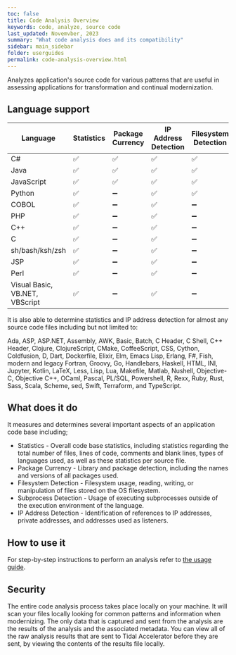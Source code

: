 ```yaml
---
toc: false
title: Code Analysis Overview
keywords: code, analyze, source code
last_updated: Novemvber, 2023
summary: "What code analysis does and its compatibility"
sidebar: main_sidebar
folder: userguides
permalink: code-analysis-overview.html
---
```


Analyzes application's source code for various patterns that are useful in assessing applications for transformation and continual modernization.

## Language support

|                        Language | Statistics  | Package Currency  | IP Address Detection  | Filesystem Detection  | Subprocess Detection  |
|---------------------------------|-------------|-------------------|-----------------------|-----------------------|-----------------------|
|                              C# |      ✅     |         ✅        |           ✅          |           ✅          |           ✅          |
|                            Java |      ✅     |         ✅        |           ✅          |           ✅          |           ✅          |
|                      JavaScript |      ✅     |         ✅        |           ✅          |           ✅          |           ✅          |
|                          Python |      ✅     |         ➖        |           ✅          |           ✅          |           ✅          |
|                           COBOL |      ✅     |         ➖        |           ✅          |           ➖          |           ➖          |
|                             PHP |      ✅     |         ➖        |           ✅          |           ➖          |           ➖          |
|                             C++ |      ✅     |         ➖        |           ✅          |           ➖          |           ➖          |
|                               C |      ✅     |         ➖        |           ✅          |           ➖          |           ➖          |
|                 sh/bash/ksh/zsh |      ✅     |         ➖        |           ✅          |           ➖          |           ➖          |
|                             JSP |      ✅     |         ➖        |           ✅          |           ➖          |           ➖          |
|                            Perl |      ✅     |         ➖        |           ✅          |           ➖          |           ➖          |
| Visual Basic, VB.NET, VBScript  |      ✅     |         ➖        |           ✅          |           ➖          |           ➖          |

It is also able to determine statistics and IP address detection for almost any source code files including but not limited to:

Ada, ASP, ASP.NET, Assembly, AWK, Basic, Batch, C Header, C Shell, C++ Header, Clojure, ClojureScript, CMake, CoffeeScript, CSS, Cython, Coldfusion, D, Dart, Dockerfile, Elixir, Elm, Emacs Lisp, Erlang, F#, Fish, modern and legacy Fortran, Groovy, Go, Handlebars, Haskell, HTML, INI, Jupyter, Kotlin, LaTeX, Less, Lisp, Lua, Makefile, Matlab, Nushell, Objective-C, Objective C++, OCaml, Pascal, PL/SQL, Powershell, R, Rexx, Ruby, Rust, Sass, Scala, Scheme, sed, Swift, Terraform, and TypeScript.

## What does it do

It measures and determines several important aspects of an application code base including;

- Statistics - Overall code base statistics, including statistics regarding the total number of files, lines of code, comments and blank lines, types of languages used, as well as these statistics per source file.
- Package Currency - Library and package detection, including the names and versions of all packages used.
- Filesystem Detection - Filesystem usage, reading, writing, or manipulation of files stored on the OS filesystem.
- Subprocess Detection - Usage of executing subprocesses outside of the execution environment of the language.
- IP Address Detection -  Identification of references to IP addresses, private addresses, and addresses used as listeners.

## How to use it
For step-by-step instructions to perform an analysis refer to [the usage guide](/analyze-source-code.html).

## Security
The entire code analysis process takes place locally on your machine. It will scan your files locally looking for common patterns and information when modernizing. The only data that is captured and sent from the analysis are the results of the analysis and the associated metadata. You can view all of the raw analysis results that are sent to Tidal Accelerator before they are sent, by viewing the contents of the results file locally.

